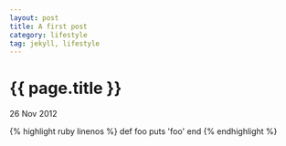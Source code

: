```yaml
---
layout: post
title: A first post
category: lifestyle
tag: jekyll, lifestyle
---
```


{{ page.title }}
================

<p class="meta">26 Nov 2012</p>


{% highlight ruby linenos %}
def foo
  puts 'foo'
end
{% endhighlight %}
